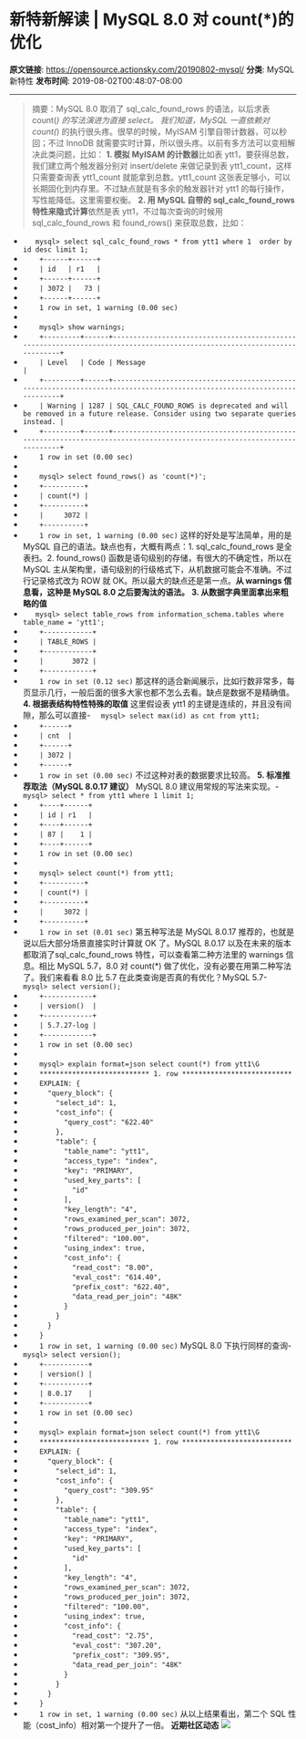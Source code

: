 # 新特新解读 | MySQL 8.0 对  count(*)的优化

**原文链接**: https://opensource.actionsky.com/20190802-mysql/
**分类**: MySQL 新特性
**发布时间**: 2019-08-02T00:48:07-08:00

---

> 摘要：MySQL 8.0 取消了 sql_calc_found_rows 的语法，以后求表 count(*) 的写法演进为直接 select。
我们知道，MySQL 一直依赖对 count(*) 的执行很头疼。很早的时候，MyISAM 引擎自带计数器，可以秒回；不过 InnoDB 就需要实时计算，所以很头疼。以前有多方法可以变相解决此类问题，比如：
**1. 模拟 MyISAM 的计数器**比如表 ytt1，要获得总数，我们建立两个触发器分别对 insert/delete 来做记录到表 ytt1_count，这样只需要查询表 ytt1_count 就能拿到总数。ytt1_count 这张表足够小，可以长期固化到内存里。不过缺点就是有多余的触发器针对 ytt1 的每行操作，写性能降低。这里需要权衡。
**2. 用 MySQL 自带的 sql_calc_found_rows 特性来隐式计算**依然是表 ytt1，不过每次查询的时候用 sql_calc_found_rows 和 found_rows() 来获取总数，比如：
- `   mysql> select sql_calc_found_rows * from ytt1 where 1  order by id desc limit 1;`
- `    +------+------+`
- `    | id   | r1   |`
- `    +------+------+`
- `    | 3072 |   73 |`
- `    +------+------+`
- `    1 row in set, 1 warning (0.00 sec)`
- 
- `    mysql> show warnings;`
- `    +---------+------+-------------------------------------------------------------------------------------------------------------------------+`
- `    | Level   | Code | Message                                                                                                                 |`
- `    +---------+------+-------------------------------------------------------------------------------------------------------------------------+`
- `    | Warning | 1287 | SQL_CALC_FOUND_ROWS is deprecated and will be removed in a future release. Consider using two separate queries instead. |`
- `    +---------+------+-------------------------------------------------------------------------------------------------------------------------+`
- `    1 row in set (0.00 sec)`
- 
- `    mysql> select found_rows() as 'count(*)';`
- `    +----------+`
- `    | count(*) |`
- `    +----------+`
- `    |     3072 |`
- `    +----------+`
- `    1 row in set, 1 warning (0.00 sec)`
这样的好处是写法简单，用的是 MySQL 自己的语法。缺点也有，大概有两点：1. sql_calc_found_rows 是全表扫。2. found_rows() 函数是语句级别的存储，有很大的不确定性，所以在 MySQL 主从架构里，语句级别的行级格式下，从机数据可能会不准确。不过行记录格式改为 ROW 就 OK。所以最大的缺点还是第一点。**从 warnings 信息看，这种是 MySQL 8.0 之后要淘汰的语法。**
**3. 从数据字典里面拿出来粗略的值**
- `   mysql> select table_rows from information_schema.tables where table_name = 'ytt1';`
- `    +------------+`
- `    | TABLE_ROWS |`
- `    +------------+`
- `    |       3072 |`
- `    +------------+`
- `    1 row in set (0.12 sec)`
那这样的适合新闻展示，比如行数非常多，每页显示几行，一般后面的很多大家也都不怎么去看。缺点是数据不是精确值。
**4. 根据表结构特性特殊的取值**
这里假设表 ytt1 的主键是连续的，并且没有间隙，那么可以直接- `  mysql> select max(id) as cnt from ytt1;`
- `    +------+`
- `    | cnt  |`
- `    +------+`
- `    | 3072 |`
- `    +------+`
- `    1 row in set (0.00 sec)`
不过这种对表的数据要求比较高。
**5. 标准推荐取法（MySQL 8.0.17 建议）**
MySQL 8.0 建议用常规的写法来实现。- `   mysql> select * from ytt1 where 1 limit 1;`
- `    +----+------+`
- `    | id | r1   |`
- `    +----+------+`
- `    | 87 |    1 |`
- `    +----+------+`
- `    1 row in set (0.00 sec)`
- 
- `    mysql> select count(*) from ytt1;`
- `    +----------+`
- `    | count(*) |`
- `    +----------+`
- `    |     3072 |`
- `    +----------+`
- `    1 row in set (0.01 sec)`
第五种写法是 MySQL 8.0.17 推荐的，也就是说以后大部分场景直接实时计算就 OK 了。MySQL 8.0.17 以及在未来的版本都取消了sql_calc_found_rows 特性，可以查看第二种方法里的 warnings 信息。相比 MySQL 5.7，8.0 对 count(*) 做了优化，没有必要在用第二种写法了。我们来看看 8.0 比 5.7 在此类查询是否真的有优化？MySQL 5.7- `    mysql> select version();`
- `    +------------+`
- `    | version()  |`
- `    +------------+`
- `    | 5.7.27-log |`
- `    +------------+`
- `    1 row in set (0.00 sec)`
- 
- `    mysql> explain format=json select count(*) from ytt1\G`
- `    *************************** 1. row ***************************`
- `    EXPLAIN: {`
- `      "query_block": {`
- `        "select_id": 1,`
- `        "cost_info": {`
- `          "query_cost": "622.40"`
- `        },`
- `        "table": {`
- `          "table_name": "ytt1",`
- `          "access_type": "index",`
- `          "key": "PRIMARY",`
- `          "used_key_parts": [`
- `            "id"`
- `          ],`
- `          "key_length": "4",`
- `          "rows_examined_per_scan": 3072,`
- `          "rows_produced_per_join": 3072,`
- `          "filtered": "100.00",`
- `          "using_index": true,`
- `          "cost_info": {`
- `            "read_cost": "8.00",`
- `            "eval_cost": "614.40",`
- `            "prefix_cost": "622.40",`
- `            "data_read_per_join": "48K"`
- `          }`
- `        }`
- `      }`
- `    }`
- `    1 row in set, 1 warning (0.00 sec)`
MySQL 8.0 下执行同样的查询- `   mysql> select version();`
- `    +-----------+`
- `    | version() |`
- `    +-----------+`
- `    | 8.0.17    |`
- `    +-----------+`
- `    1 row in set (0.00 sec)`
- 
- `    mysql> explain format=json select count(*) from ytt1\G`
- `    *************************** 1. row ***************************`
- `    EXPLAIN: {`
- `      "query_block": {`
- `        "select_id": 1,`
- `        "cost_info": {`
- `          "query_cost": "309.95"`
- `        },`
- `        "table": {`
- `          "table_name": "ytt1",`
- `          "access_type": "index",`
- `          "key": "PRIMARY",`
- `          "used_key_parts": [`
- `            "id"`
- `          ],`
- `          "key_length": "4",`
- `          "rows_examined_per_scan": 3072,`
- `          "rows_produced_per_join": 3072,`
- `          "filtered": "100.00",`
- `          "using_index": true,`
- `          "cost_info": {`
- `            "read_cost": "2.75",`
- `            "eval_cost": "307.20",`
- `            "prefix_cost": "309.95",`
- `            "data_read_per_join": "48K"`
- `          }`
- `        }`
- `      }`
- `    }`
- `    1 row in set, 1 warning (0.00 sec)`
从以上结果看出，第二个 SQL 性能（cost_info）相对第一个提升了一倍。
**近期社区动态**
![](https://opensource.actionsky.com/wp-content/uploads/2019/08/海报.jpg)